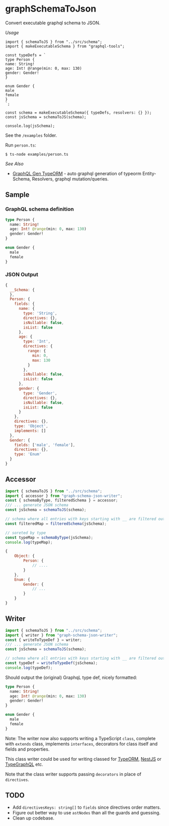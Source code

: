 # graphSchemaToJson

Convert executable graphql schema to JSON.

_Usage_

    import { schemaToJS } from "../src/schema";
    import { makeExecutableSchema } from "graphql-tools";

    const typeDefs = `
    type Person {
    name: String!
    age: Int! @range(min: 0, max: 130)
    gender: Gender!
    }

    enum Gender {
    male
    female
    }
    `;

    const schema = makeExecutableSchema({ typeDefs, resolvers: {} });
    const jsSchema = schemaToJS(schema);

    console.log(jsSchema);

See the `/examples` folder.

Run `person.ts`:

`$ ts-node examples/person.ts`

_See Also_

- [GraphQL Gen TypeORM](https://github.com/jjwtay/graphGenTypeorm) - auto graphql generation of typeorm Entity-Schema, Resolvers, graphql mutation/queries.

## Sample

### GraphQL schema definition

```graphql
type Person {
  name: String!
  age: Int! @range(min: 0, max: 130)
  gender: Gender!
}

enum Gender {
  male
  female
}
```

### JSON Output

```js
{
  __Schema: {
  },
  Person: {
    fields: {
      name: {
        type: 'String',
        directives: {},
        isNullable: false,
        isList: false
      },
      age: {
        type: 'Int',
        directives: {
          range: {
            min: 0,
            max: 130
          }
        },
        isNullable: false,
        isList: false
      },
      gender: {
        type: 'Gender',
        directives: {},
        isNullable: false,
        isList: false
      }
    },
    directives: {},
    type: 'Object',
    implements: []
  },
  Gender: {
    fields: ['male', 'female'],
    directives: {},
    type: 'Enum'
  }
}
```

## Accessor

```js
import { schemaToJS } from "../src/schema";
import { accessor } from "graph-schema-json-writer";
const { schemaByType, filteredSchema } = accessor;
/// ... generate JSON schema
const jsSchema = schemaToJS(schema);

// schema where all entries with keys starting with __ are filtered out
const filteredMap = filteredSchema(jsSchema);

// soreted by type
const typeMap = schemaByType(jsSchema);
console.log(typeMap);
```

```js
{
    Object: {
        Person: {
            // ....
        }
    },
    Enum: {
        Gender: {
            // ...
        }
    }
}
```

## Writer

```js
import { schemaToJS } from "../src/schema";
import { writer } from "graph-schema-json-writer";
const { writeToTypeDef } = writer;
/// ... generate JSON schema
const jsSchema = schemaToJS(schema);

// schema where all entries with keys starting with __ are filtered out
const typeDef = writeToTypeDef(jsSchema);
console.log(typeDef);
```

Should output the (original) GraphqL type def, nicely formatted:

```graphql
type Person {
  name: String!
  age: Int! @range(min: 0, max: 130)
  gender: Gender!
}

enum Gender {
  male
  female
}
```

Note: The writer now also supports writing a TypeScript `class`, complete with `extends` class, implements `interfaces`, decorators for class itself and fields and properties.

This class writer could be used for writing classed for [TypeORM](http://typeorm.io/#/), [NestJS](https://nestjs.com/) or [TypeGraphQL](https://19majkel94.github.io/type-graphql/) etc.

Note that the class writer supports passing `decorators` in place of `directives`.

## TODO

- Add `directivesKeys: string[]` to `fields` since directives order matters.
- Figure out better way to use `astNodes` than all the guards and guessing.
- Clean up codebase.
